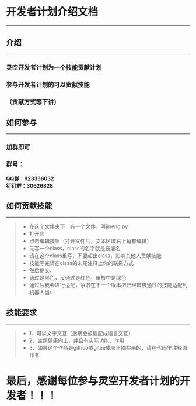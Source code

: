 # 开发者计划介绍文档
----
## 介绍
----
### 灵空开发者计划为一个技能贡献计划
### 参与开发者计划的可以贡献技能
### （贡献方式等下讲）

## 如何参与
----
### 加群即可
### 群号：
**QQ群：923336032** \
**钉钉群：30626828** 

## 如何贡献技能
----
> * 在这个文件夹下，有一个文件，叫jineng.py
> * 打开它
> * 点击编辑按钮（打开文件后，文本区域右上角有编辑）
> * 先写一个class，class的名字就是技能名
> * 请在这个class里写，不要超出class，影响其他人贡献技能
> * 技能写完请在class的末尾注释上你的联系方式
> * 然后提交、
> * 通过是黑色，没通过是红色，审核中是绿色
> * 通过后我会进行适配，争取在下一个版本把已经审核通过的技能适配到机器人当中

## 技能要求
----
> * 1、可以文字交互（后期会被适配成语言交互）
> * 2、主题健康向上，并且有实际功能、作用
> * 3、如果这个作品是github或gitee或哪里摘抄来的，请在代码里注释原作者

# 最后，感谢每位参与灵空开发者计划的开发者！！！